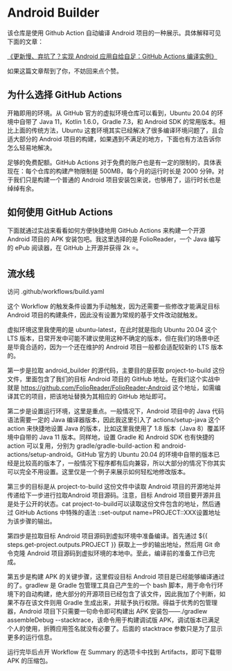 # Android Builder

该仓库是使用 Github Action 自动编译 Android 项目的一种展示。具体解释可见下面的文章：

[《更新慢、弃坑了？实现 Android 应用自给自足：GitHub Actions 编译实例》](https://sspai.com/post/70427)

如果这篇文章帮到了你，不妨回来点个赞。

## 为什么选择 GitHub Actions
开箱即用的环境。从 GitHub 官方的虚拟环境仓库可以看到，Ubuntu 20.04 的环境中自带了 Java 11，Kotlin 1.6.0，Gradle 7.3，和 Android SDK 的常用版本。相比上面的传统方法，Ubuntu 这套环境其实已经解决了很多编译环境问题了，且合适大部分的 Android 项目的构建，如果遇到不满足的地方，下面也有方法告诉你怎么轻易地解决。

足够的免费配额。GitHub Actions 对于免费的账户也是有一定的限制的，具体表现在：每个仓库的构建产物限制是 500MB，每个月的运行时长是 2000 分钟。对于我们只是构建一个普通的 Android 项目安装包来说，也够用了，运行时长也是绰绰有余。

## 如何使用 GitHub Actions
下面就通过实战来看看如何方便快捷地用 GitHub Actions 来构建一个开源 Android 项目的 APK 安装包吧。我这里选择的是 FolioReader，一个 Java 编写的 ePub 阅读器，在 GitHub 上开源并获得 2k ⭐。

## 流水线

访问 .github/workflows/build.yaml

这个 Workflow 的触发条件设置为手动触发，因为还需要一些修改才能满足目标 Android 项目的构建条件，因此没有设置为常规的基于文件改动就触发。

虚拟环境这里我使用的是 ubuntu-latest，在此时就是指向 Ubuntu 20.04 这个 LTS 版本，日常开发中可能不建议使用这种不确定的版本，但在我们的场景中还是毕竟合适的，因为一个还在维护的 Android 项目一般都会适配较新的 LTS 版本的。

第一步是拉取 android_builder 的源代码，主要目的是获取 project-to-build 这份文件，里面包含了我们的目标 Android 项目的 GitHub 地址。在我们这个实战中就是 https://github.com/FolioReader/FolioReader-Android 这个地址，如需编译其它的项目，把该地址替换为其相应的 GitHub 地址即可。

第二步是设置运行环境，这里是重点。一般情况下，Android 项目中的 Java 代码语法需要一定的 Java 编译器版本，因此我这里引入了 actions/setup-java 这个 action 来快捷地设置 Java 的版本，比如这里我使用了 1.8 版本（Java 8）覆盖环境中自带的 Java 11 版本。同样地，设置 Gradle 和 Android SDK 也有快捷的 action 可以复用，分别为 gradle/gradle-build-action 和 android-actions/setup-android。GitHub 官方的 Ubuntu 20.04 的环境中自带的版本已经是比较高的版本了，一般情况下程序都有后向兼容，所以大部分的情况下你其实可以完全不用设置。这里仅是一个例子来展示如何轻松地修改版本。

第三步的目标是从 project-to-build 这份文件中读取 Android 项目的开源地址并传递给下一步进行拉取Android 项目源码。注意，目标 Android 项目要开源并且是处于公开的状态。cat project-to-build可以读取这份文件包含的地址，然后通过 GitHub Actions 中特殊的语法 ::set-output name=PROJECT::XXX设置地址为该步骤的输出。

第四步是拉取目标 Android 项目源码到虚拟环境中准备编译。首先通过 ${{ steps.get-project.outputs.PROJECT }} 获取上一步的输出地址，然后用 Git 命令克隆 Android 项目源码到虚拟环境的本地中。至此，编译前的准备工作已完成。

第五步是构建 APK 的关键步骤，这里假设目标 Android 项目是已经能够编译通过的了。gradlew 是 Gradle 包管理工具自己产生的一个 bash 脚本，用于命令行环境下的自动构建，绝大部分的开源项目已经包含了该文件，因此我加了个判断，如果不存在该文件则用 Gradle 生成出来，并赋予执行权限。得益于优秀的包管理器，Android 项目下只需要一句命令即可构建出 APK 安装包——./gradlew assembleDebug --stacktrace，该命令用于构建调试版 APK，调试版本已满足个人的使用，折腾应用签名就没有必要了。后面的 stacktrace 参数只是为了显示更多的运行信息。

运行完毕后点开 Workflow 在 Summary 的选项卡中找到 Artifacts，即可下载带 APK 的压缩包。
